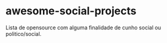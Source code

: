 # awesome-social-projects
Lista de opensource com alguma finalidade de cunho social ou politico/social.
